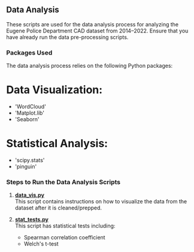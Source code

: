 ## Data Analysis 

These scripts are used for the data analysis process for analyzing the Eugene Police Department CAD dataset from 2014–2022. Ensure that you have already run the data pre-processing scripts. 

### Packages Used

The data analysis process relies on the following Python packages:

# Data Visualization:

- 'WordCloud'
- 'Matplot.lib'
- 'Seaborn'

# Statistical Analysis:

- 'scipy.stats'
- 'pinguin'

### Steps to Run the Data Analysis Scripts

1. **[data_vis.py](./data_vis.py)**  
   This script contains instructions on how to visualize the data from the dataset after it is cleaned/prepped.

2. **[stat_tests.py](./stat_tests.py.py)**  
   This script has statistical tests including:
   - Spearman correlation coefficient
   - Welch's t-test
  
